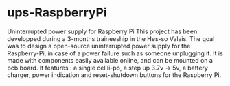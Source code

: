 # ups-RaspberryPi
Uninterrupted power supply for Raspberry Pi
This project has been developped during a 3-months traineeship in the Hes-so Valais.
The goal was to design a open-source uninterrupted power supply for the Raspberry-Pi, in case of a power failure such
as someone unplugging it. It is made with components easily available online, and can be mounted on a pcb board.
It features : a single cel li-po, a step up 3.7v -> 5v, a battery charger, power indication and reset-shutdown buttons for the Raspberry Pi.
